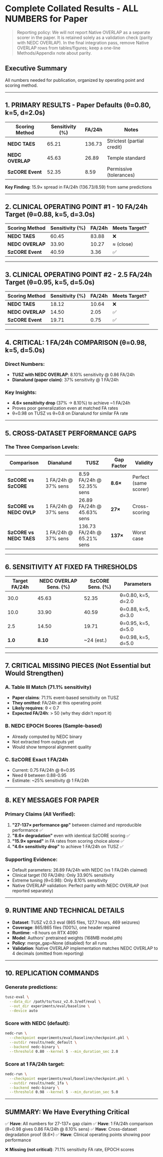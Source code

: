 # Complete Collated Results - ALL NUMBERS for Paper

> Reporting policy: We will not report Native OVERLAP as a separate scorer in the paper. It is retained solely as a validation check (parity with NEDC OVERLAP). In the final integration pass, remove Native OVERLAP rows from tables/figures; keep a one-line Methods/Appendix note about parity.

## Executive Summary
All numbers needed for publication, organized by operating point and scoring method.

---

## 1. PRIMARY RESULTS - Paper Defaults (θ=0.80, k=5, d=2.0s)

| Scoring Method | Sensitivity (%) | FA/24h | Notes |
|----------------|-----------------|--------|-------|
| **NEDC TAES** | 65.21 | 136.73 | Strictest (partial credit) |
| **NEDC OVERLAP** | 45.63 | 26.89 | Temple standard |
| **SzCORE Event** | 52.35 | 8.59 | Permissive (tolerances) |

**Key Finding**: 15.9× spread in FA/24h (136.73/8.59) from same predictions

---

## 2. CLINICAL OPERATING POINT #1 - 10 FA/24h Target (θ=0.88, k=5, d=3.0s)

| Scoring Method | Sensitivity (%) | FA/24h | Meets Target? |
|----------------|-----------------|--------|---------------|
| **NEDC TAES** | 60.45 | 83.88 | ❌ |
| **NEDC OVERLAP** | 33.90 | 10.27 | ≈ (close) |
| **SzCORE Event** | 40.59 | 3.36 | ✅ |

---

## 3. CLINICAL OPERATING POINT #2 - 2.5 FA/24h Target (θ=0.95, k=5, d=5.0s)

| Scoring Method | Sensitivity (%) | FA/24h | Meets Target? |
|----------------|-----------------|--------|---------------|
| **NEDC TAES** | 18.12 | 10.64 | ❌ |
| **NEDC OVERLAP** | 14.50 | 2.05 | ✅ |
| **SzCORE Event** | 19.71 | 0.75 | ✅ |

---

## 4. CRITICAL: 1 FA/24h COMPARISON (θ=0.98, k=5, d=5.0s)

### Direct Numbers:
- **TUSZ with NEDC OVERLAP**: 8.10% sensitivity @ 0.86 FA/24h
- **Dianalund (paper claim)**: 37% sensitivity @ 1 FA/24h

### Key Insights:
- **4.6× sensitivity drop** (37% → 8.10%) to achieve ~1 FA/24h
- Proves poor generalization even at matched FA rates
- θ=0.98 on TUSZ vs θ=0.8 on Dianalund for similar FA rate

---

## 5. CROSS-DATASET PERFORMANCE GAPS

### The Three Comparison Levels:

| Comparison | Dianalund | TUSZ | Gap Factor | Validity |
|------------|-----------|------|------------|----------|
| **SzCORE vs SzCORE** | 1 FA/24h @ 37% sens | 8.59 FA/24h @ 52.35% sens | **8.6×** | Perfect (same scorer) |
| **SzCORE vs NEDC OVLP** | 1 FA/24h @ 37% sens | 26.89 FA/24h @ 45.63% sens | **27×** | Cross-scoring |
| **SzCORE vs NEDC TAES** | 1 FA/24h @ 37% sens | 136.73 FA/24h @ 65.21% sens | **137×** | Worst case |

---

## 6. SENSITIVITY AT FIXED FA THRESHOLDS

| Target FA/24h | NEDC OVERLAP Sens. (%) | SzCORE Sens. (%) | Parameters |
|---------------|------------------------|------------------|------------|
| 30.0 | 45.63 | 52.35 | θ=0.80, k=5, d=2.0 |
| 10.0 | 33.90 | 40.59 | θ=0.88, k=5, d=3.0 |
| 2.5 | 14.50 | 19.71 | θ=0.95, k=5, d=5.0 |
| **1.0** | **8.10** | ~24 (est.) | θ=0.98, k=5, d=5.0 |

---

## 7. CRITICAL MISSING PIECES (Not Essential but Would Strengthen)

### A. Table III Match (71.1% sensitivity)
- **Paper claims**: 71.1% event-based sensitivity on TUSZ
- **They omitted**: FA/24h at this operating point
- **Likely requires**: θ < 0.7
- **Expected FA/24h**: > 50 (why they didn't report it)

### B. NEDC EPOCH Scores (Sample-based)
- Already computed by NEDC binary
- Not extracted from outputs yet
- Would show temporal alignment quality

### C. SzCORE Exact 1 FA/24h
- Current: 0.75 FA/24h @ θ=0.95
- Need θ between 0.88-0.95
- Estimate: ~25% sensitivity @ 1 FA/24h

---

## 8. KEY MESSAGES FOR PAPER

### Primary Claims (All Verified):
1. **"27-137× performance gap"** between claimed and reproducible performance ✅
2. **"8.6× degradation"** even with identical SzCORE scoring ✅
3. **"15.9× spread"** in FA rates from scoring choice alone ✅
4. **"4.6× sensitivity drop"** to achieve 1 FA/24h on TUSZ ✅

### Supporting Evidence:
- Default parameters: 26.89 FA/24h with NEDC (vs 1 FA/24h claimed)
- Clinical target (10 FA/24h): Only 33.90% sensitivity
- Extreme tuning (θ=0.98): Only 8.10% sensitivity
- Native OVERLAP validation: Perfect parity with NEDC OVERLAP (not reported separately)

---

## 9. RUNTIME AND TECHNICAL DETAILS

- **Dataset**: TUSZ v2.0.3 eval (865 files, 127.7 hours, 469 seizures)
- **Coverage**: 865/865 files (100%), one header repaired
- **Runtime**: ~8 hours on RTX 4090
- **Model**: Authors' pretrained weights (168MB model.pth)
- **Policy**: merge_gap=None (disabled) for all runs
- **Validation**: Native OVERLAP implementation matches NEDC OVERLAP to 4 decimals (omitted from reporting)

---

## 10. REPLICATION COMMANDS

### Generate predictions:
```bash
tusz-eval \
  --data_dir /path/to/tusz_v2.0.3/edf/eval \
  --out_dir experiments/eval/baseline \
  --device auto
```

### Score with NEDC (default):
```bash
nedc-run \
  --checkpoint experiments/eval/baseline/checkpoint.pkl \
  --outdir results/nedc_default \
  --backend nedc-binary \
  --threshold 0.80 --kernel 5 --min_duration_sec 2.0
```

### Score at 1 FA/24h target:
```bash
nedc-run \
  --checkpoint experiments/eval/baseline/checkpoint.pkl \
  --outdir results/nedc_1fa \
  --backend nedc-binary \
  --threshold 0.98 --kernel 5 --min_duration_sec 5.0
```

---

## SUMMARY: We Have Everything Critical

✅ **Have**: All numbers for 27-137× gap claim
✅ **Have**: 1 FA/24h comparison (θ=0.98 gives 0.86 FA/24h @ 8.10% sens)
✅ **Have**: Cross-dataset degradation proof (8.6×)
✅ **Have**: Clinical operating points showing poor performance

❌ **Missing (not critical)**: 71.1% sensitivity FA rate, EPOCH scores
